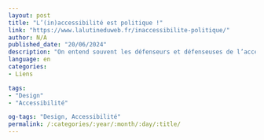 ```yaml
---
layout: post
title: "L’(in)accessibilité est politique !"
link: "https://www.lalutineduweb.fr/inaccessibilite-politique/"
author: N/A
published_date: "20/06/2024"
description: "On entend souvent les défenseurs et défenseuses de l’accessibilité dire que l’accessibilité est un enjeu politique. On a un peu trop tendance, il me semble, à oublier que si l’accessibilité est politique, fatalement, l’inaccessibilité est également politique. En effet, l’inaccessibilité constitue une discrimination à l’égard des personnes handicapées. C’est politique. Fondamentalement politique."
language: en
categories:
- Liens

tags:
- "Design"
- "Accessibilité"

og-tags: "Design, Accessibilité"
permalink: /:categories/:year/:month/:day/:title/
---
```

